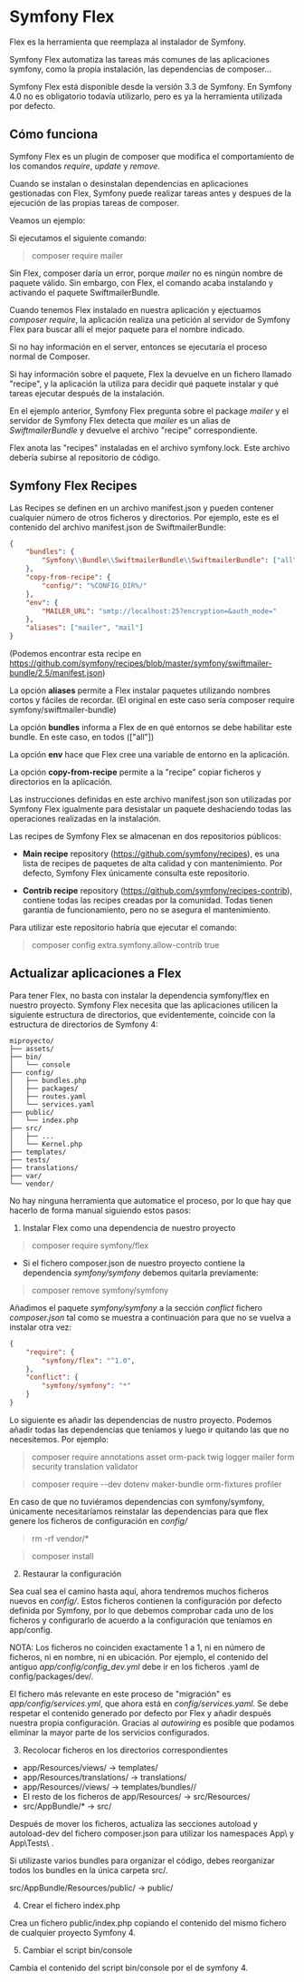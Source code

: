 # Symfony Flex

Flex es la herramienta que reemplaza al instalador de Symfony.

Symfony Flex automatiza las tareas más comunes de las aplicaciones symfony, como la propia instalación, las dependencias de composer...

Symfony Flex está disponible desde la versión 3.3 de Symfony. En Symfony 4.0 no es obligatorio todavía utilizarlo, pero es ya la herramienta utilizada por defecto. 

## Cómo funciona

Symfony Flex es un plugin de composer que modifica el comportamiento de los comandos *require*, *update* y *remove*. 

Cuando se instalan o desinstalan dependencias en aplicaciones gestionadas con Flex, Symfony puede realizar tareas antes y despues de la ejecución de las propias tareas de composer.

Veamos un ejemplo:

Si ejecutamos el siguiente comando:

> composer require mailer

Sin Flex, composer daría un error, porque *mailer* no es ningún nombre de paquete válido. Sin embargo, con Flex, el comando acaba instalando y activando el paquete SwiftmailerBundle.

Cuando tenemos Flex instalado en nuestra aplicación y ejectuamos *composer require*, la aplicación realiza una petición al servidor de Symfony Flex para buscar allí el mejor paquete para el nombre indicado.

Si no hay información en el server, entonces se ejecutaría el proceso normal de Composer.

Si hay información sobre el paquete, Flex la devuelve en un fichero llamado "recipe", y la aplicación la utiliza para decidir qué paquete instalar y qué tareas ejecutar después de la instalación. 

En el ejemplo anterior, Symfony Flex pregunta sobre el package *mailer* y el servidor de Symfony Flex detecta que *mailer* es un alias de *SwiftmailerBundle* y devuelve el archivo "recipe" correspondiente.

Flex anota las "recipes" instaladas en el archivo symfony.lock. Este archivo debería subirse al repositorio de código.

## Symfony Flex Recipes

Las Recipes se definen en un archivo manifest.json y pueden contener cualquier número de otros ficheros y directorios. Por ejemplo, este es el contenido del archivo manifest.json de SwiftmailerBundle:

```json
{
    "bundles": {
        "Symfony\\Bundle\\SwiftmailerBundle\\SwiftmailerBundle": ["all"]
    },
    "copy-from-recipe": {
        "config/": "%CONFIG_DIR%/"
    },
    "env": {
        "MAILER_URL": "smtp://localhost:25?encryption=&auth_mode="
    },
    "aliases": ["mailer", "mail"]
}
```

(Podemos encontrar esta recipe en https://github.com/symfony/recipes/blob/master/symfony/swiftmailer-bundle/2.5/manifest.json)

La opción **aliases** permite a Flex instalar paquetes utilizando nombres cortos y fáciles de recordar. (El original en este caso sería composer require symfony/swiftmailer-bundle)


La opción **bundles** informa a Flex de en qué entornos se debe habilitar este bundle. En este caso, en todos (["all"])

La opción **env** hace que Flex cree una variable de entorno en la aplicación.

La opción **copy-from-recipe** permite a la "recipe" copiar ficheros y directorios en la aplicación.

Las instrucciones definidas en este archivo manifest.json son utilizadas por Symfony Flex igualmente para desistalar un paquete deshaciendo todas las operaciones realizadas en la instalación.

Las recipes de Symfony Flex se almacenan en dos repositorios públicos:

- **Main recipe** repository (https://github.com/symfony/recipes), es una lista de recipes de paquetes de alta calidad y con mantenimiento. Por defecto, Symfony Flex únicamente consulta este repositorio. 

- **Contrib recipe** repository (https://github.com/symfony/recipes-contrib), contiene todas las recipes creadas por la comunidad. Todas tienen garantía de funcionamiento, pero no se asegura el mantenimiento.

Para utilizar este repositorio habría que ejecutar el comando:

> composer config extra.symfony.allow-contrib true

## Actualizar aplicaciones a Flex

Para tener Flex, no basta con instalar la dependencia symfony/flex en nuestro proyecto. Symfony Flex necesita que las aplicaciones utilicen la siguiente estructura de directorios, que evidentemente, coincide con la estructura de directorios de Symfony 4:

```
miproyecto/
├── assets/
├── bin/
│   └── console
├── config/
│   ├── bundles.php
│   ├── packages/
│   ├── routes.yaml
│   └── services.yaml
├── public/
│   └── index.php
├── src/
│   ├── ...
│   └── Kernel.php
├── templates/
├── tests/
├── translations/
├── var/
└── vendor/
```


No hay ninguna herramienta que automatice el proceso, por lo que hay que hacerlo de forma manual siguiendo estos pasos:

1) Instalar Flex como una dependencia de nuestro proyecto

> composer require symfony/flex


- Si el fichero composer.json de nuestro proyecto contiene la dependencia *symfony/symfony* debemos quitarla previamente:

> composer remove symfony/symfony


Añadimos el paquete *symfony/symfony* a la sección *conflict* fichero *composer.json* tal como se muestra a continuación para que no se vuelva a instalar otra vez:

```json
{
    "require": {
        "symfony/flex": "^1.0",
    },
    "conflict": {
        "symfony/symfony": "*"
    }
}
```


Lo siguiente es añadir las dependencias de nustro proyecto. Podemos añadir todas las dependencias que teníamos y luego ir quitando las que no necesitemos. Por ejemplo:

> composer require annotations asset orm-pack twig logger mailer form security translation validator


> composer require --dev dotenv maker-bundle orm-fixtures profiler

En caso de que no tuviéramos dependencias con symfony/symfony, únicamente necesitaríamos reinstalar las dependencias para que flex genere los ficheros de configuración en *config/*

> rm -rf vendor/*

> composer install

2) Restaurar la configuración

Sea cual sea el camino hasta aquí, ahora tendremos muchos ficheros nuevos en *config/*. Estos ficheros contienen la configuración por defecto definida por Symfony, por lo que debemos comprobar cada uno de los ficheros y configurarlo de acuerdo a la configuración que teníamos en app/config.

NOTA: Los ficheros no coinciden exactamente 1 a 1, ni en número de ficheros, ni en nombre, ni en ubicación. Por ejemplo, el contenido del antiguo *app/config/config_dev.yml* debe ir en los ficheros .yaml de config/packages/dev/.

El fichero más relevante en este proceso de "migración" es *app/config/services.yml*, que ahora está en *config/services.yaml*. Se debe respetar el contenido generado por defecto por Flex y añadir después nuestra propia configuración. Gracias al *autowiring* es posible que podamos eliminar la mayor parte de los servicios configurados.

3) Recolocar ficheros en los directorios correspondientes

- app/Resources/views/ -> templates/
- app/Resources/translations/ -> translations/
- app/Resources/<BundleName>/views/ -> templates/bundles/<BundleName>/
- El resto de los ficheros de app/Resources/ -> src/Resources/
- src/AppBundle/* -> src/

Después de mover los ficheros, actualiza las secciones autoload y autoload-dev del fichero composer.json para utilizar los namespaces App\ y App\Tests\ .

Si utilizaste varios bundles para organizar el código, debes reorganizar todos los bundles en la única carpeta src/.

src/AppBundle/Resources/public/ -> public/

4) Crear el fichero index.php

Crea un fichero public/index.php copiando el contenido del mismo fichero de cualquier proyecto Symfony 4.

5) Cambiar el script bin/console

Cambia el contenido del script bin/console por el de symfony 4.


